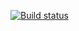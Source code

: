 [![Build status](https://ci.appveyor.com/api/projects/status/nnf3d08wrgksgd59?svg=true)](https://ci.appveyor.com/project/ElinaVetohina/homework6)